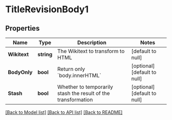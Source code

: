 # TitleRevisionBody1

## Properties
Name | Type | Description | Notes
------------ | ------------- | ------------- | -------------
**Wikitext** | **string** | The Wikitext to transform to HTML | [default to null]
**BodyOnly** | **bool** | Return only &#x60;body.innerHTML&#x60; | [optional] [default to null]
**Stash** | **bool** | Whether to temporarily stash the result of the transformation | [optional] [default to null]

[[Back to Model list]](../README.md#documentation-for-models) [[Back to API list]](../README.md#documentation-for-api-endpoints) [[Back to README]](../README.md)

